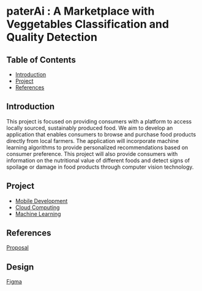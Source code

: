 # paterAi : A Marketplace with Veggetables Classification and Quality Detection

## Table of Contents
  - [Introduction](#introduction)
  - [Project](#Project)
  - [References](#references)

## Introduction
This project is focused on providing consumers with a platform to access locally sourced, sustainably produced food. We aim to develop an application that enables consumers to browse and purchase food products directly from local farmers. The application will incorporate machine learning algorithms to provide personalized recommendations based on consumer preference. This project will also provide consumers with information on the nutritional value of different foods and detect signs of spoilage or damage in food products through computer vision technology.

## Project
- [Mobile Development](https://github.com/paterAi/C23-PS244-MD)
- [Cloud Computing](https://github.com/paterAi/C23-PS244-CC)
- [Machine Learning](https://github.com/paterAi/C23-PS244-ML)

## References
[Proposal](https://docs.google.com/document/d/1nR8nQ83PD-7gOIk721MBv51fhXI1FZix844JEraCZbw/edit)

## Design
[Figma]([https://www.figma.com/file/2kBQDNI5SZExUcOk2XE2xy/paterAi?type=design&node-id=0%3A1&t=W4dcFWEmlyDMmkGh-1](https://www.figma.com/file/TOWJMI4PhflPY25GS8eaHN/Untitled?type=design&node-id=0%3A1&t=g0fvC0uiFzi6GEF9-1)])
